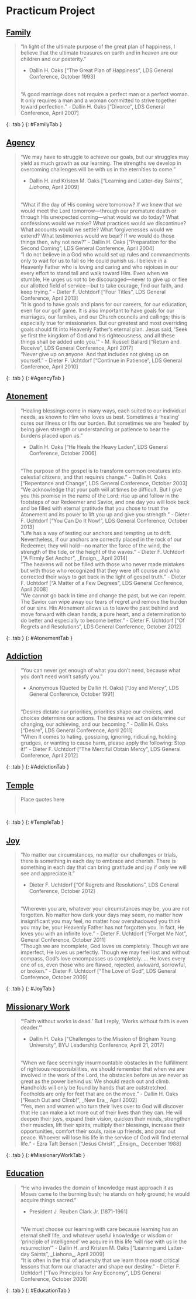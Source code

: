 # Practicum Project

## [Family](javascript:openTab('FamilyTab'))
> “In light of the ultimate purpose of the great plan of happiness, I believe that the ultimate treasures on earth and in heaven are our children and our posterity.”  
> - Dallin H. Oaks [“The Great Plan of Happiness”, LDS General Conference, October 1993]
>  
> <br>
> “A good marriage does not require a perfect man or a perfect woman. It only requires a man and a woman committed to strive together toward perfection.”  
> - Dallin H. Oaks [“Divorce”, LDS General Conference, April 2007]
>  
> <br>
> 
{: .tab }
{: #FamilyTab }

## [Agency](javascript:openTab('AgencyTab'))
> “We may have to struggle to achieve our goals, but our struggles may yield as much growth as our learning. The strengths we develop in overcoming challenges will be with us in the eternities to come.”  
> - Dallin H. and Kristen M. Oaks [“Learning and Latter-day Saints”, _Liahona_, April 2009]
>  
> <br>
> “What if the day of His coming were tomorrow? If we knew that we would meet the Lord tomorrow—through our premature death or through His unexpected coming—what would we do today? What confessions would we make? What practices would we discontinue? What accounts would we settle? What forgivenesses would we extend? What testimonies would we bear? If we would do those things then, why not now?”  
> - Dallin H. Oaks [“Preparation for the Second Coming”, LDS General Conference, April 2004]
>  
> <br>
> “I do not believe in a God who would set up rules and commandments only to wait for us to fail so He could punish us. I believe in a Heavenly Father who is loving and caring and who rejoices in our every effort to stand tall and walk toward Him. Even when we stumble, He urges us not to be discouraged—never to give up or flee our allotted field of service—but to take courage, find our faith, and keep trying.”
> - Dieter F. Uchtdorf [“Four Titles”, LDS General Conference, April 2013]
>  
> <br>
> “It is good to have goals and plans for our careers, for our education, even for our golf game. It is also important to have goals for our marriages, our families, and our Church councils and callings; this is especially true for missionaries. But our greatest and most overriding goals should fit into Heavenly Father’s eternal plan. Jesus said, ‘Seek ye first the kingdom of God and his righteousness, and all these things shall be added unto you.’”  
> - M. Russell Ballard [“Return and Receive”, LDS General Conference, April 2017]
>  
> <br>
> “Never give up on anyone. And that includes not giving up on yourself.”  
> - Dieter F. Uchtdorf [“Continue in Patience”, LDS General Conference, April 2010]
>  
> <br>
> 
{: .tab }
{: #AgencyTab }

## [Atonement](javascript:openTab('AtonementTab'))
> “Healing blessings come in many ways, each suited to our individual needs, as known to Him who loves us best. Sometimes a ‘healing’ cures our illness or lifts our burden. But sometimes we are ‘healed’ by being given strength or understanding or patience to bear the burdens placed upon us.”  
> - Dallin H. Oaks [“He Heals the Heavy Laden”, LDS General Conference, October 2006]
>  
> <br>
> “The purpose of the gospel is to transform common creatures into celestial citizens, and that requires change.”
> - Dallin H. Oaks [“Repentance and Change”, LDS General Conference, October 2003]
>  
> <br>
> “We acknowledge that your path will at times be difficult. But I give you this promise in the name of the Lord: rise up and follow in the footsteps of our Redeemer and Savior, and one day you will look back and be filled with eternal gratitude that you chose to trust the Atonement and its power to lift you up and give you strength.”  
> - Dieter F. Uchtdorf [“You Can Do It Now!”, LDS General Conference, October 2013]
>  
> <br>
> “Life has a way of testing our anchors and tempting us to drift. Nevertheless, if our anchors are correctly placed in the rock of our Redeemer, they will hold—no matter the force of the wind, the strength of the tide, or the height of the waves.”  
> - Dieter F. Uchtdorf [“A Firmly Set Anchor”, _Ensign_, April 2014]
>  
> <br>
> “The heavens will not be filled with those who never made mistakes but with those who recognized that they were off course and who corrected their ways to get back in the light of gospel truth.”  
> - Dieter F. Uchtdorf [“A Matter of a Few Degrees”, LDS General Conference, April 2008]
>  
> <br>
> “We cannot go back in time and change the past, but we can repent. The Savior can wipe away our tears of regret and remove the burden of our sins. His Atonement allows us to leave the past behind and move forward with clean hands, a pure heart, and a determination to do better and especially to become better.”  
> - Dieter F. Uchtdorf [“Of Regrets and Resolutions”, LDS General Conference, October 2012]
>  
> <br>
> 
{: .tab }
{: #AtonementTab }

## [Addiction](javascript:openTab('AddictionTab'))
> “You can never get enough of what you don’t need, because what you don’t need won’t satisfy you.”  
> - Anonymous (Quoted by Dallin H. Oaks) [“Joy and Mercy”, LDS General Conference, October 1991]
>  
> <br>
> “Desires dictate our priorities, priorities shape our choices, and choices determine our actions. The desires we act on determine our changing, our achieving, and our becoming.”  
> - Dallin H. Oaks [“Desire”, LDS General Conference, April 2011]
>  
> <br>
> “When it comes to hating, gossiping, ignoring, ridiculing, holding grudges, or wanting to cause harm, please apply the following: Stop it!”  
> - Dieter F. Uchtdorf [“The Merciful Obtain Mercy”, LDS General Conference, April 2012]
>  
> <br>
> 
{: .tab }
{: #AddictionTab }

## [Temple](javascript:openTab('TempleTab'))
> Place quotes here
>  
> <br>
> 
{: .tab }
{: #TempleTab }

## [Joy](javascript:openTab('JoyTab'))
> “No matter our circumstances, no matter our challenges or trials, there is something in each day to embrace and cherish. There is something in each day that can bring gratitude and joy if only we will see and appreciate it.”  
> - Dieter F. Uchtdorf [“Of Regrets and Resolutions”, LDS General Conference, October 2012]
>  
> <br>
> “Wherever you are, whatever your circumstances may be, you are not forgotten. No matter how dark your days may seem, no matter how insignificant you may feel, no matter how overshadowed you think you may be, your Heavenly Father has not forgotten you. In fact, He loves you with an infinite love.”
> - Dieter F. Uchtdorf [“Forget Me Not”, General Conference, October 2011]
>  
> <br>
> “Though we are incomplete, God loves us completely. Though we are imperfect, He loves us perfectly. Though we may feel lost and without compass, God’s love encompasses us completely. … He loves every one of us, even those who are flawed, rejected, awkward, sorrowful, or broken.”  
> - Dieter F. Uchtdorf [“The Love of God”, LDS General Conference, October 2009]
>  
> <br>
> 
{: .tab }
{: #JoyTab }

## [Missionary Work](javascript:openTab('MissionaryWorkTab'))
> “‘Faith without works is dead.’ But I reply, ‘Works without faith is even deader.’”  
> - Dallin H. Oaks [“Challenges to the Mission of Brigham Young University”, BYU Leadership Conference, April 21, 2017]
>  
> <br>
> “When we face seemingly insurmountable obstacles in the fulfillment of righteous responsibilities, we should remember that when we are involved in the work of the Lord, the obstacles before us are never as great as the power behind us. We should reach out and climb. Handholds will only be found by hands that are outstretched. Footholds are only for feet that are on the move.”  
> - Dallin H. Oaks [“Reach Out and Climb!”, _New Era_, April 2002]
>  
> <br>
> “Yes, men and women who turn their lives over to God will discover that He can make a lot more out of their lives than they can. He will deepen their joys, expand their vision, quicken their minds, strengthen their muscles, lift their spirits, multiply their blessings, increase their opportunities, comfort their souls, raise up friends, and pour out peace. Whoever will lose his life in the service of God will find eternal life.”  
> - Ezra Taft Benson [“Jesus Christ”, _Ensign_, December 1988]
>  
> <br>
> 
{: .tab }
{: #MissionaryWorkTab }

## [Education](javascript:openTab('EducationTab'))
> “He who invades the domain of knowledge must approach it as Moses came to the burning bush; he stands on holy ground; he would acquire things sacred.”  
> - President J. Reuben Clark Jr. [1871-1961]
>  
> <br>
> “We must choose our learning with care because learning has an eternal shelf life, and whatever useful knowledge or wisdom or ‘principle of intelligence’ we acquire in this life ‘will rise with us in the resurrection’”  
> - Dallin H. and Kristen M. Oaks [“Learning and Latter-day Saints”, _Liahona_, April 2009]
>  
> <br>
> “It is often in the trial of adversity that we learn those most critical lessons that form our character and shape our destiny.”  
> - Dieter F. Uchtdorf [“Two Principles for Any Economy”, LDS General Conference, October 2009]
>  
> <br>
> 
{: .tab }
{: #EducationTab }

<script>
closeTabs();
function closeTabs() {
	var i;
	var x = document.getElementsByClassName("tab");
	for (i = 0; i < x.length; i++) {
		x[i].style.display = "none";
	}
}

function openTab(tabName) {
	closeTabs();
	document.getElementById(tabName).style.display = "block";
}
</script>